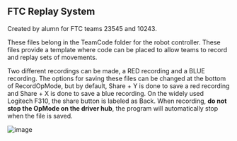 ## FTC Replay System
Created by alumn for FTC teams 23545 and 10243.

These files belong in the TeamCode folder for the robot controller. These files provide a template where code can be placed to allow teams to record and replay sets of movements. 

Two different recordings can be made, a RED recording and a BLUE recording. The options for saving these files can be changed at the bottom of RecordOpMode, but by default, Share + Y is done to save a red recording and Share + X is done to save a blue recording. On the widely used Logitech F310, the share button is labeled as Back. When recording, **do not stop the OpMode on the driver hub**, the program will automatically stop when the file is saved.

![image](https://github.com/user-attachments/assets/42c34f6f-917a-4191-92bb-16837c7612c5)


